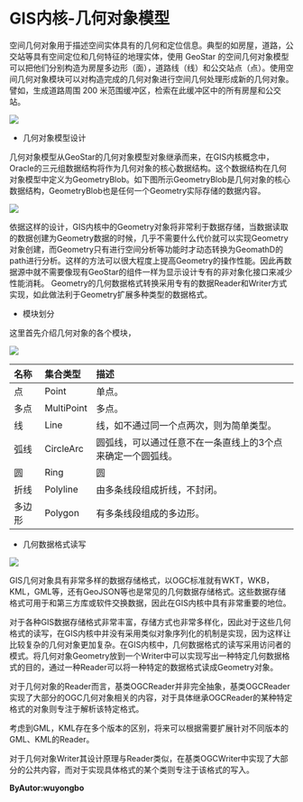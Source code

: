 # GIS内核-几何对象模型 #

空间几何对象用于描述空间实体具有的几何和定位信息。典型的如房屋，道路，公交站等具有空间定位和几何特征的地理实体，使用 GeoStar 的空间几何对象模型可以把他们分别构造为房屋多边形（面），道路线（线）和公交站点（点）。使用空间几何对象模块可以对构造完成的几何对象进行空间几何处理形成新的几何对象。譬如，生成道路周围 200 米范围缓冲区，检索在此缓冲区中的所有房屋和公交站。

![](md_pictures/geometry_a.png)

- 几何对象模型设计

几何对象模型从GeoStar的几何对象模型对象继承而来，在GIS内核概念中，Oracle的三元组数据结构将作为几何对象的核心数据结构。这个数据结构在几何对象模型中定义为GeometryBlob。如下图所示GeometryBlob是几何对象的核心数据结构，GeometryBlob也是任何一个Geometry实际存储的数据内容。

 ![](md_pictures/geometry_b.png)

依据这样的设计，GIS内核中的Geometry对象将非常利于数据存储，当数据读取的数据创建为Geometry数据的时候，几乎不需要什么代价就可以实现Geometry对象创建，而Geometry只有进行空间分析等功能时才动态转换为GeomathD的path进行分析。这样的方法可以很大程度上提高Geometry的操作性能。因此再数据源中就不需要像现有GeoStar的组件一样为显示设计专有的非对象化接口来减少性能消耗。
Geometry的几何数据格式转换采用专有的数据Reader和Writer方式实现，如此做法利于Geometry扩展多种类型的数据格式。

- 模块划分

这里首先介绍几何对象的各个模块，

![](md_pictures/geometry_c.png)



|名称|集合类型|描述
|:-|:-|:-|
|点| Point |单点。
|多点| MultiPoint |多点。  
|线|Line |线，如不通过同一个点两次，则为简单类型。
|弧线|CircleArc |圆弧线，可以通过任意不在一条直线上的3个点来确定一个圆弧线。
|圆|Ring|圆
|折线| Polyline | 由多条线段组成折线，不封闭。
|多边形| Polygon | 有多条线段组成的多边形。 



- 几何数据格式读写

![](md_pictures/geometry_d.png)

   GIS几何对象具有非常多样的数据存储格式，以OGC标准就有WKT，WKB，KML，GML等，还有GeoJSON等也是常见的几何数据存储格式。这些数据存储格式可用于和第三方库或软件交换数据，因此在GIS内核中具有非常重要的地位。

   对于各种GIS数据存储格式非常丰富，存储方式也非常多样化，因此对于这些几何格式的读写，在GIS内核中并没有采用类似对象序列化的机制是实现，因为这样让比较复杂的几何对象更加复杂。在GIS内核中，几何数据格式的读写采用访问者的模式。将几何对象Geometry放到一个Writer中可以实现写出一种特定几何数据格式的目的，通过一种Reader可以将一种特定的数据格式读成Geometry对象。

   对于几何对象的Reader而言，基类OGCReader并非完全抽象，基类OGCReader实现了大部分的OGC几何对象相关的内容，对于具体继承OGCReader的某种特定格式的对象则专注于解析该特定格式。

   考虑到GML，KML存在多个版本的区别，将来可以根据需要扩展针对不同版本的GML、KML的Reader。

   对于几何对象Writer其设计原理与Reader类似，在基类OGCWriter中实现了大部分的公共内容，而对于实现具体格式的某个类则专注于该格式的写入。


**ByAutor:wuyongbo**